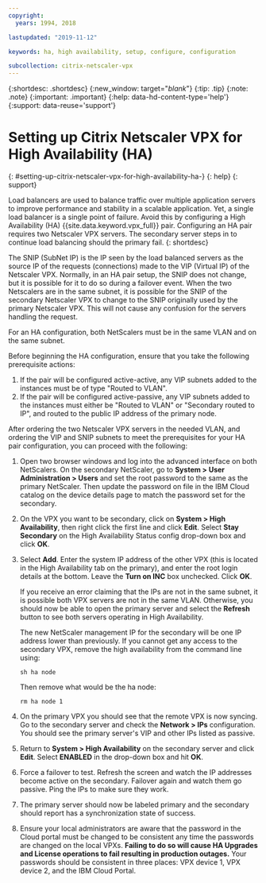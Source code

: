 ```yaml
---
copyright:
  years: 1994, 2018

lastupdated: "2019-11-12"

keywords: ha, high availability, setup, configure, configuration

subcollection: citrix-netscaler-vpx
---
```


{:shortdesc: .shortdesc}
{:new_window: target="_blank_"}
{:tip: .tip}
{:note: .note}
{:important: .important}
{:help: data-hd-content-type='help'}
{:support: data-reuse='support'}

# Setting up Citrix Netscaler VPX for High Availability (HA)
{: #setting-up-citrix-netscaler-vpx-for-high-availability-ha-}
{: help}
{: support}

Load balancers are used to balance traffic over multiple application servers to improve performance and stability in a scalable application. Yet, a single load balancer is a single point of failure. Avoid this by configuring a High Availability (HA) {{site.data.keyword.vpx_full}} pair. Configuring an HA pair requires two Netscaler VPX servers. The secondary server steps in to continue load balancing should the primary fail.
{: shortdesc}

The SNIP (SubNet IP) is the IP seen by the load balanced servers as the source IP of the requests (connections) made to the VIP (Virtual IP) of the Netscaler VPX. Normally, in an HA pair setup, the SNIP does not change, but it is possible for it to do so during a failover event. When the two Netscalers are in the same subnet, it is possible for the SNIP of the secondary Netscaler VPX to change to the SNIP originally used by the primary Netscaler VPX. This will not cause any confusion for the servers handling the request.

For an HA configuration, both NetScalers must be in the same VLAN and on the same subnet.

Before beginning the HA configuration, ensure that you take the following prerequisite actions:

1. If the pair will be configured active-active, any VIP subnets added to the instances must be of type "Routed to VLAN".
2. If the pair will be configured active-passive, any VIP subnets added to the instances must either be "Routed to VLAN" or "Secondary routed to IP", and routed to the public IP address of the primary node.

After ordering the two Netscaler VPX servers in the needed VLAN, and ordering the VIP and SNIP subnets to meet the prerequisites for your HA pair configuration, you can proceed with the following:

1. Open two browser windows and log into the advanced interface on both NetScalers. On the secondary NetScaler, go to **System > User Administration > Users** and set the root password to the same as the primary NetScaler. Then update the password on file in the IBM Cloud catalog on the device details page to match the password set for the secondary.

2. On the VPX you want to be secondary, click on **System > High Availability**, then right click the first line and click **Edit**. Select **Stay Secondary** on the High Availability Status config drop-down box and click **OK**.

3. Select **Add**. Enter the system IP address of the other VPX (this is located in the High Availability tab on the primary), and enter the root login details at the bottom. Leave the **Turn on INC** box unchecked. Click **OK**.

	If you receive an error claiming that the IPs are not in the same subnet, it is possible both VPX servers are not in the same VLAN. Otherwise, you should now be able to open the primary server and select the **Refresh** button to see both servers operating in High Availability.

	The new NetScaler management IP for the secondary will be one IP address lower than previously. If you cannot get any access to the secondary VPX, remove the high availability from the command line using:

	`sh ha node`

	Then remove what would be the ha node:

	`rm ha node 1`

4. On the primary VPX you should see that the remote VPX is now syncing. Go to the secondary server and check the **Network > IPs** configuration. You should see the primary server's VIP and other IPs listed as passive.

6. Return to **System > High Availability** on the secondary server and click **Edit**. Select **ENABLED** in the drop-down box and hit **OK**.

7. Force a failover to test. Refresh the screen and watch the IP addresses become active on the secondary. Failover again and watch them go passive. Ping the IPs to make sure they work.

8. The primary server should now be labeled primary and the secondary should report has a synchronization state of success.
9. Ensure your local administrators are aware that the password in the Cloud portal must be changed to be consistent any time the passwords are changed on the local VPXs.  **Failing to do so will cause HA Upgrades and License operations to fail resulting in production outages.**  Your passwords should be consistent in three places: VPX device 1, VPX device 2, and the IBM Cloud Portal.

